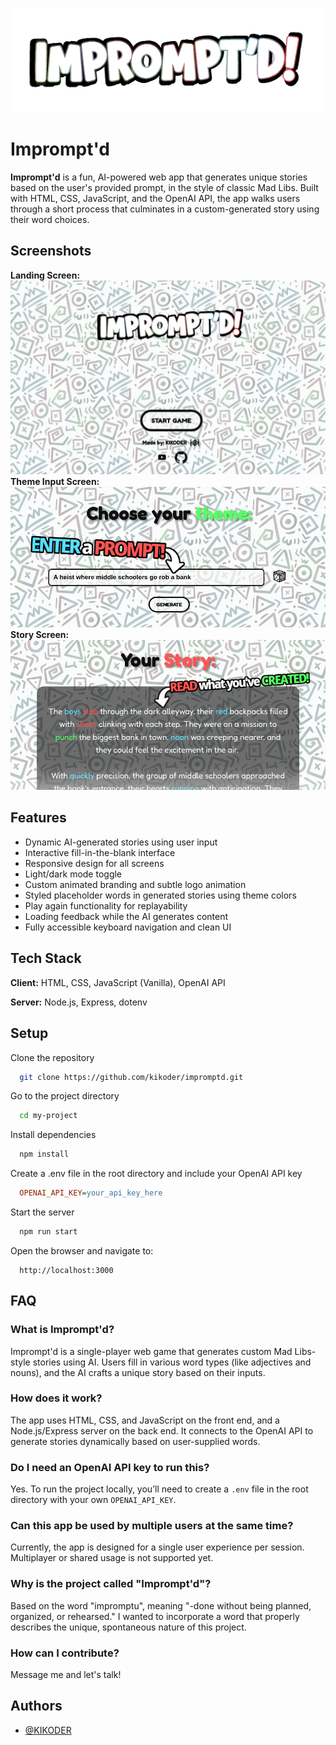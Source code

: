 
![Logo](https://github.com/KIKODER/impromptd/blob/main/assets/Title-dark.png?raw=true)


# Imprompt'd

**Imprompt'd** is a fun, AI-powered web app that generates unique stories based on the user's provided prompt, in the style of classic Mad Libs. Built with HTML, CSS, JavaScript, and the OpenAI API, the app walks users through a short process that culminates in a custom-generated story using their word choices.



## Screenshots

**Landing Screen:**
![App Screenshot](https://github.com/KIKODER/impromptd/blob/main/assets/impromptdlanding.png?raw=true)
**Theme Input Screen:**
![App Screenshot](https://github.com/KIKODER/impromptd/blob/main/assets/themescreen2.png?raw=true)
**Story Screen:**
![App Screenshot](https://github.com/KIKODER/impromptd/blob/main/assets/storyscreen.png?raw=true)


## Features

- Dynamic AI-generated stories using user input
- Interactive fill-in-the-blank interface
- Responsive design for all screens
- Light/dark mode toggle
- Custom animated branding and subtle logo animation
- Styled placeholder words in generated stories using theme colors
- Play again functionality for replayability
- Loading feedback while the AI generates content
- Fully accessible keyboard navigation and clean UI

## Tech Stack

**Client:** HTML, CSS, JavaScript (Vanilla), OpenAI API

**Server:** Node.js, Express, dotenv
## Setup

Clone the repository

```bash
  git clone https://github.com/kikoder/impromptd.git
```

Go to the project directory

```bash
  cd my-project
```

Install dependencies

```bash
  npm install
```

Create a .env file in the root directory and include your OpenAI API key

```ini
  OPENAI_API_KEY=your_api_key_here
```

Start the server

```bash
  npm run start
```

Open the browser and navigate to:

```arduino
  http://localhost:3000
```

## FAQ

### What is Imprompt'd?
Imprompt'd is a single-player web game that generates custom Mad Libs-style stories using AI. Users fill in various word types (like adjectives and nouns), and the AI crafts a unique story based on their inputs.

### How does it work?
The app uses HTML, CSS, and JavaScript on the front end, and a Node.js/Express server on the back end. It connects to the OpenAI API to generate stories dynamically based on user-supplied words.

### Do I need an OpenAI API key to run this?
Yes. To run the project locally, you’ll need to create a `.env` file in the root directory with your own `OPENAI_API_KEY`.

### Can this app be used by multiple users at the same time?
Currently, the app is designed for a single user experience per session. Multiplayer or shared usage is not supported yet.

### Why is the project called "Imprompt'd"?
Based on the word "impromptu", meaning "-done without being planned, organized, or rehearsed." I wanted to incorporate a word that properly describes the unique, spontaneous nature of this project.

### How can I contribute?
Message me and let's talk!


## Authors

- [@KIKODER](https://www.github.com/KIKODER)

